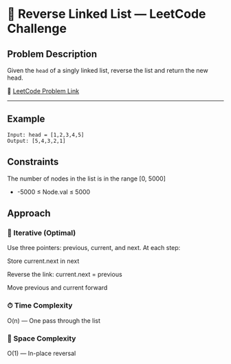 # 🔄 Reverse Linked List — LeetCode Challenge

## Problem Description

Given the `head` of a singly linked list, reverse the list and return the new head.

🔗 [LeetCode Problem Link](https://leetcode.com/problems/reverse-linked-list/)

---

## Example

```text
Input: head = [1,2,3,4,5]
Output: [5,4,3,2,1]
```

## Constraints
The number of nodes in the list is in the range [0, 5000]
- -5000 ≤ Node.val ≤ 5000

## Approach
### 🧠 Iterative (Optimal)
Use three pointers: previous, current, and next. At each step:

Store current.next in next

Reverse the link: current.next = previous

Move previous and current forward

### ⏱ Time Complexity
O(n) — One pass through the list

### 🧠 Space Complexity
O(1) — In-place reversal
